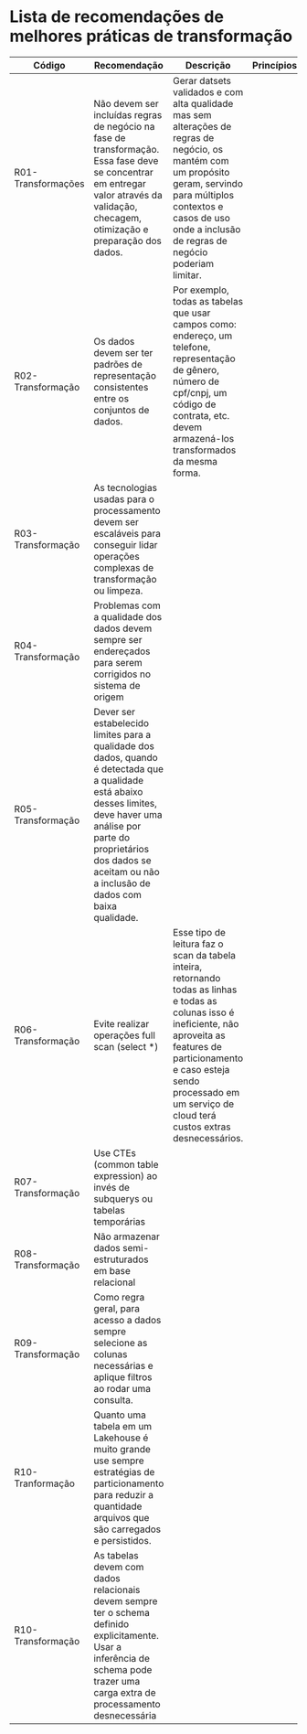 
# Lista de recomendações de melhores práticas de transformação

Código | Recomendação | Descrição | Princípios
------ | ------------ | --------- | ----------
R01-Transformações | Não devem ser incluídas regras de negócio na fase de transformação. Essa fase deve se concentrar em entregar valor através da validação, checagem, otimização e preparação dos dados. | Gerar datsets validados e com alta qualidade mas sem alterações de regras de negócio, os mantém com um propósito geram, servindo para múltiplos contextos e casos de uso onde a inclusão de regras de negócio poderiam limitar.
R02-Transformação | Os dados devem ser ter padrões de representação consistentes entre os conjuntos de dados. | Por exemplo, todas as tabelas que usar campos como: endereço, um telefone, representação de gênero, número de cpf/cnpj, um código de contrata, etc. devem armazená-los transformados da mesma forma.
R03-Transformação | As tecnologias usadas para o processamento devem ser escaláveis para conseguir lidar operações complexas de transformação ou limpeza.
R04-Transformação | Problemas com a qualidade dos dados devem sempre ser endereçados para serem corrigidos no sistema de origem
R05-Transformação | Dever ser estabelecido limites para a qualidade dos dados, quando é detectada que a qualidade está abaixo desses limites, deve haver uma análise por parte do proprietários dos dados se aceitam ou não a inclusão de dados com baixa qualidade.
R06-Transformação | Evite realizar operações full scan (select *) | Esse tipo de leitura faz o scan da tabela inteira, retornando todas as linhas e todas as colunas isso é ineficiente, não aproveita as features de particionamento e caso esteja sendo processado em um serviço de cloud terá custos extras desnecessários.
R07-Transformação | Use CTEs (common table expression) ao invés de subquerys ou tabelas temporárias
R08-Transformação |  Não armazenar dados semi-estruturados em base relacional
R09-Transformação | Como regra geral, para acesso a dados sempre selecione as colunas necessárias e aplique filtros ao rodar uma consulta.
R10-Tranformação | Quanto uma tabela em um Lakehouse é muito grande use sempre estratégias de particionamento para reduzir a quantidade arquivos que são carregados e persistidos.
R10-Transformação | As tabelas devem com dados relacionais devem sempre ter o schema definido explicitamente. Usar a inferência de schema pode trazer uma carga extra de processamento desnecessária